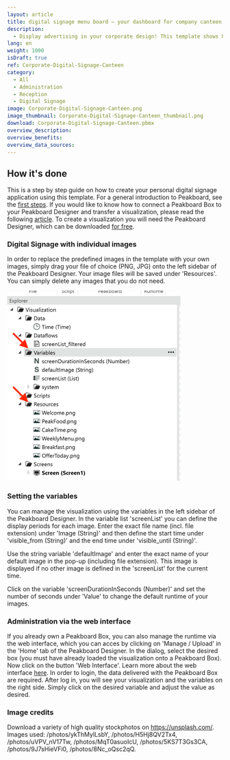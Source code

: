 ```yaml
---
layout: article
title: digital signage menu board – your dashboard for company canteen or gastronomy
description: 
  - Display advertising in your corporate design! This template shows how you can easily create a digital signage application with individual images. Load images of your choice into the visualization and define which image should be displayed when. Your individual images and times can be managed via the Peakboard Designer as well as via the API (web interface or Peakboard App). The flexible display options allow you to configure the template according to your needs and to match your restaurant as well as your target group. Download directly and display menus, pricing, or promotions! Let's get started.
lang: en
weight: 1000
isDraft: true
ref: Corporate-Digital-Signage-Canteen
category:
  - All
  - Administration
  - Reception
  - Digital Signage
image: Corporate-Digital-Signage-Canteen.png
image_thumbnail: Corporate-Digital-Signage-Canteen_thumbnail.png
download: Corporate-Digital-Signage-Canteen.pbmx
overview_description:
overview_benefits:
overview_data_sources:
---
```

## How it's done
This is a step by step guide on how to create your personal digital signage application using this template. For a general introduction to Peakboard, see the [first steps](https://peakboard.rocks/get-started). If you would like to know how to connect a Peakboard Box to your Peakboard Designer and transfer a visualization, please read the following [article](https://peakboard.rocks/connect). To create a visualization you will need the Peakboard Designer, which can be downloaded [for free](https://peakboard.com/en/peakboard-designer/?utm_source=templates_overview&utm_medium=description_link&utm_campaign=templates).

### Digital Signage with individual images
In order to replace the predefined images in the template with your own images, simply drag your file of choice (PNG, JPG) onto the left sidebar of the Peakboard Designer. Your image files will be saved under 'Resources'. You can simply delete any images that you do not need.

![image_live](assets/screenshot_variables_resources.png)

### Setting the variables
You can manage the visualization using the variables in the left sidebar of the Peakboard Designer. In the variable list 'screenList' you can define the display periods for each image. Enter the exact file name (incl. file extension) under 'Image (String)' and then define the start time under 'visible_from (String)' and the end time under 'visible_until (String)'.

Use the string variable 'defaultImage' and enter the exact name of your default image in the pop-up (including file extension). This image is displayed if no other image is defined in the 'screenList' for the current time.

Click on the variable 'screenDurationInSeconds (Number)' and set the number of seconds under 'Value' to change the default runtime of your images. 

### Administration via the web interface
If you already own a Peakboard Box, you can also manage the runtime via the web interface, which you can acces by clicking on 'Manage / Upload' in the 'Home' tab of the Peakboard Designer. In the dialog, select the desired box (you must have already loaded the visualization onto a Peakboard Box). Now click on the button 'Web Interface'. Learn more about the web interface [here](https://help.peakboard.com/misc/de-web.html). In order to login, the data delivered with the Peakboard Box are required. After log in, you will see your visualization and the variables on the right side. Simply click on the desired variable and adjust the value as desired.

### Image credits
Download a variety of high quality stockphotos on https://unsplash.com/. Images used: /photos/ykThMylLsbY, /photos/H5Hj8QV2Tx4, /photos/uVPV_nV17Tw, /photos/MqT0asuoIcU, /photos/5KS7T3Gs3CA, /photos/9J7sHieVFi0, /photos/8Nc_oQsc2qQ.
